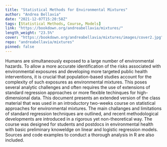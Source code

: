 ```yaml
---
title: "Statistical Methods for Environmental Mixtures"
author: "Andrea Bellavia"
date: "2021-12-07T15:20:58Z"
tags: [Statistical Methods, Course, Models]
link: "https://bookdown.org/andreabellavia/mixtures/"
length_weight: "23.5%"
cover: "https://bookdown.org/andreabellavia/mixtures/images/cover2.jpg"
repo: "andreabellavia/mixtures"
pinned: false
---
```


Humans are simultaneously exposed to a large number of environmental hazards. To allow a more accurate identification of the risks associated with environmental exposures and developing more targeted public health interventions, it is crucial that population-based studies account for the complexity of such exposures as environmental mixtures. This poses several analytic challenges and often requires the use of extensions of standard regression approaches or more flexible techinques for high-dimensional data. This document presents an extended version of the class material that was used in an introductory two-weeks course on statistical approaches for environmental mixtures. The main challanges and limitations of standard regression techniques are outlined, and recent methodological developments are introduced in a rigorous yet non-theoretical way. The course was designed for students and postdocs in environmental health with basic preliminary knoweldge on linear and logistic regression models. Sources and code examples to conduct a thorough analysis in R are also included.
